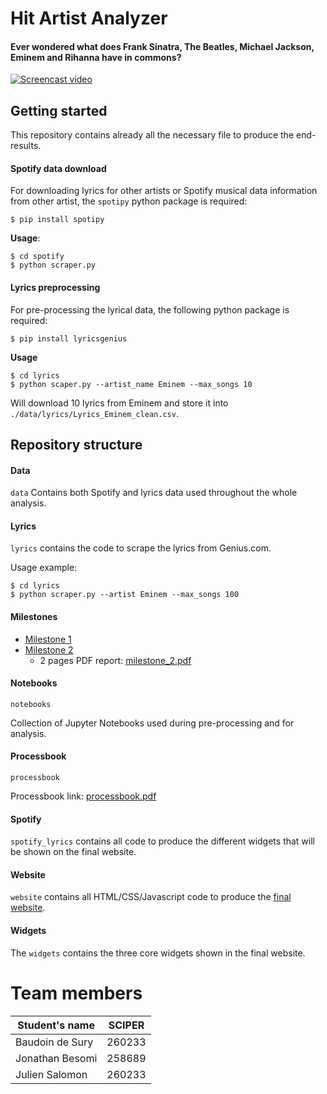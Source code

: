# Hit Artist Analyzer

#### Ever wondered what does Frank Sinatra, The Beatles, Michael Jackson, Eminem and Rihanna have in commons?

[![Screencast video](https://img.youtube.com/vi/bVeVMFlwUb8/0.jpg)](https://www.youtube.com/watch?v=bVeVMFlwUb8)

## Getting started

This repository contains already all the necessary file to produce the end-results.

#### Spotify data download
For downloading lyrics for other artists or Spotify musical data information from other artist, the `spotipy` python package is required:

```
$ pip install spotipy
```

**Usage**:

```
$ cd spotify
$ python scraper.py
```

#### Lyrics preprocessing
For pre-processing the lyrical data, the following python package is required:


```
$ pip install lyricsgenius
```

**Usage**

```
$ cd lyrics
$ python scaper.py --artist_name Eminem --max_songs 10
```

Will download 10 lyrics from Eminem and store it into `./data/lyrics/Lyrics_Eminem_clean.csv`.


## Repository structure

#### Data

`data` Contains both Spotify and lyrics data used throughout the whole analysis. 

#### Lyrics

`lyrics` contains the code to scrape the lyrics from Genius.com.

Usage example:
```
$ cd lyrics
$ python scraper.py --artist Eminem --max_songs 100
```

#### Milestones

- [Milestone 1](/milestones/milestone_1.md)
- [Milestone 2](/milestones/milestone_2.md)
   - 2 pages PDF report: [milestone_2.pdf](/milestones/milestone_2.pdf)


#### Notebooks

`notebooks`

Collection of Jupyter Notebooks used during pre-processing and for analysis.
 

#### Processbook

`processbook`

Processbook link: [processbook.pdf](/processbook/processbook.pdf)


#### Spotify

`spotify_lyrics` contains all code to produce the different widgets that will be shown on the final website.


#### Website

`website` contains all HTML/CSS/Javascript code to produce the [final website](https://hit-artist-analyzer.now.sh).

#### Widgets

The `widgets` contains the three core widgets shown in the final website.


# Team members

| Student's name  | SCIPER |
| --------------  | ------ |
| Baudoin de Sury | 260233 |
| Jonathan Besomi | 258689 |
| Julien Salomon  | 260233 |
